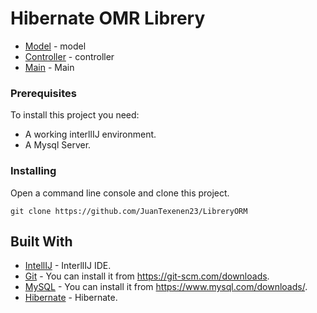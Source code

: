 # Hibernate OMR Librery

* [Model](https://github.com/JuanTexenen23/LibreryORM/tree/main/src/model/BooksEntity.java) - model
* [Controller](https://github.com/JuanTexenen23/LibreryORM/tree/main/src/controlado/controlador/Libro.javar) - controller
* [Main](https://github.com/JuanTexenen23/LibreryORM/blob/main/src/Main.java) - Main

### Prerequisites

To install this project you need:
* A working interllIJ environment.
* A Mysql Server.

### Installing

Open a command line console and clone this project.

```
git clone https://github.com/JuanTexenen23/LibreryORM
```

## Built With

* [IntellIJ](https://www.jetbrains.com/idea/) - InterllIJ IDE.
* [Git](https://git-scm.com) - You can install it from https://git-scm.com/downloads.
* [MySQL](https://www.mysql.com) - You can install it from https://www.mysql.com/downloads/.
* [Hibernate](https://hibernate.org/) - Hibernate.
